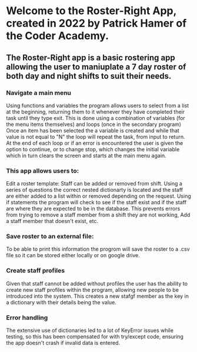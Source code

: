 # Welcome to the Roster-Right App, created in 2022 by Patrick Hamer of the Coder Academy.

## The Roster-Right app is a basic rostering app allowing the user to maniuplate a 7 day roster of both day and night shifts to suit their needs.

### Navigate a main menu
Using functions and variables the program allows users to select from a list at the beginning, returning them to it whenever they have completed their task until they type exit. This is done using a combination of variables (for the menu items themselves) and loops (once in the secondary program)
Once an item has been selected the a variable is created and while that value is not equal to "N" the loop will repeat the task, from input to return. At the end of each loop or if an error is encountered the user is given the option to continue, or to change stop, which changes the initial variable which in turn clears the screen and starts at the main menu again.

### This app allows users to:
Edit a roster template:
Staff can be added or removed from shift. Using a series of questions the correct nested dictionarty is located and the staff are either added to a list within or removed depending on the request. Using if statements the program will check to see if the staff exist and if the staff are where they are expected to be in the database. This prevents errors from trying to remove a staff member from a shift they are not working, Add a staff member that doesn't exist, etc.

### Save roster to an external file:
To be able to print this information the progrom will save the roster to a .csv file so it can be stored either locally or on google drive.

### Create staff profiles
Given that staff cannot be added without profiles the user has the ability to create new staff profiles within the program, allowing new people to be introduced into the system. This creates a new stafgf member as the key in a dictionary with their details being the value.

### Error handling
The extensive use of dictionaries led to a lot of KeyError issues while testing, so this has been compensated for with try/except code, ensuring the app doesn't crash if invalid data is entered.




